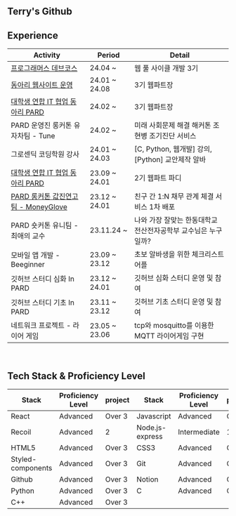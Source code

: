 ## Terry's Github

 ## Experience

 | Activity | Period | Detail |
|---|---|---|
|<a href="https://school.programmers.co.kr/learn/courses/22464/22464-3%EA%B8%B0-k-digital-training-%ED%83%80%EC%9E%85%EC%8A%A4%ED%81%AC%EB%A6%BD%ED%8A%B8%EB%A1%9C-%ED%95%A8%EA%BB%98%ED%95%98%EB%8A%94-%EC%9B%B9-%ED%92%80-%EC%82%AC%EC%9D%B4%ED%81%B4-%EA%B0%9C%EB%B0%9Creact-nodejs">프로그래머스 데브코스</a>| 24.04 ~ | 웹 풀 사이클 개발 3기 |
|<a href="https://we-pard.com/">동아리 웹사이트 운영</a>| 24.01 ~ 24.08 | 3기 웹파트장 |
|<a href="https://we-pard.com/">대학생 연합 IT 협업 동아리 PARD</a>| 24.02 ~ | 3기 웹파트장  |
| PARD 운영진 롱커톤 유자차팀 - Tune | 24.02 ~ | 미래 사회문제 해결 해커톤 조현병 조기진단 서비스 |
| 그로센딕 코딩학원 강사 | 24.01 ~ 24.03 | [C, Python, 웹개발] 강의, [Python] 교안제작 알바  |
|<a href="https://we-pard.com/">대학생 연합 IT 협업 동아리 PARD</a>| 23.09 ~ 24.01 | 2기 웹파트 파디 |
|<a href="https://precious-relationship.web.app/"> PARD 롱커톤 값진연고팀 - MoneyGlove </a>| 23.12 ~ 24.01 | 친구 간 1:N 채무 관계 체결 서비스 1차 배포 |
| PARD 숏커톤 유니팀 - 최애의 교수 | 23.11.24 ~ | 나와 가장 잘맞는 한동대학교 전산전자공학부 교수님은 누구일까? |
| 모바일 앱 개발 - Beeginner | 23.09 ~ 23.12 | 초보 알바생을 위한 체크리스트 어플 |
| 깃허브 스터디 심화 In PARD | 23.12 ~ 24.01 | 깃허브 심화 스터디 운영 및 참여 |
| 깃허브 스터디 기초 In PARD | 23.11 ~ 23.12 | 깃허브 기초 스터디 운영 및 참여 |
| 네트워크 프로젝트 - 라이어 게임 | 23.05 ~ 23.06 | tcp와 mosquitto를 이용한 MQTT 라이어게임 구현 |

<br>

## Tech Stack & Proficiency Level
| Stack | Proficiency Level | project | Stack | Proficiency Level | project |
|---|---|---|---|---|---|
| React | Advanced | Over 3 | Javascript | Advanced | Over 3  |
| Recoil | Advanced | 2 | Node.js-express | Intermediate | 1 |
| HTML5 | Advanced | Over 3 | CSS3 | Advanced | Over 3 |
| Styled-components | Advanced | Over 3 | Git | Advanced | Over 3 |
| Github | Advanced | Over 3 | Notion | Advanced | Over 3 |
| Python | Advanced | Over 3 | C | Advanced | Over 3 |
| C++ | Advanced | Over 3 ||||
